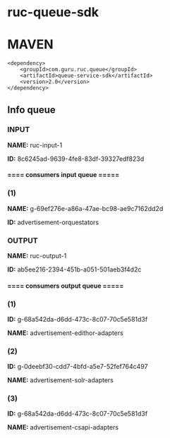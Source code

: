 # ruc-queue-sdk


# MAVEN
	<dependency>
		<groupId>com.guru.ruc.queue</groupId>
		<artifactId>queue-service-sdk</artifactId>
		<version>2.0</version>
	</dependency>

## Info queue

### INPUT
	
**NAME:** ruc-input-1

**ID:** 8c6245ad-9639-4fe8-83df-39327edf823d
	
#### ==== consumers input queue =====

### (1)
	
**NAME:** g-69ef276e-a86a-47ae-bc98-ae9c7162dd2d

**ID:** advertisement-orquestators

### OUTPUT

**NAME:** ruc-output-1

**ID:** ab5ee216-2394-451b-a051-501aeb3f4d2c

#### ==== consumers output queue =====

### (1)

**ID:** g-68a542da-d6dd-473c-8c07-70c5e581d3f

**NAME:** advertisement-edithor-adapters
		
### (2)

**ID:** g-0deebf30-cdd7-4bfd-a5e7-52fef764c497

**NAME:** advertisement-solr-adapters
		
### (3)

**ID:** g-68a542da-d6dd-473c-8c07-70c5e581d3f

**NAME:** advertisement-csapi-adapters 

